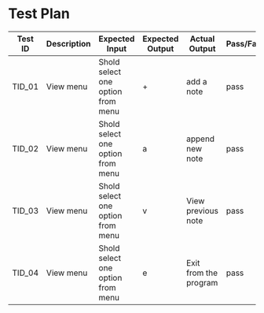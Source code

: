 # Test Plan
|  Test ID | Description  | Expected Input  | Expected Output  | Actual Output  | Pass/Fail |
|---|---|---|---|---|---|
| TID_01  | View menu  | Shold select one option from menu| +  | add a note  |pass|
| TID_02  | View menu | Shold select one option from menu| a  | append new note  |pass|
| TID_03  | View menu  | Shold select one option from menu| v  |View previous note| pass  |
| TID_04  | View menu  |Shold select one option from menu| e  |Exit from the program| pass  |

